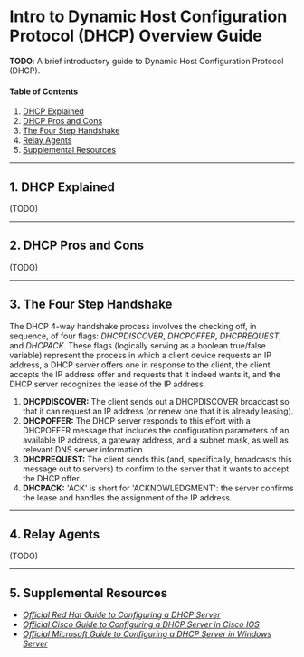 # Intro to Dynamic Host Configuration Protocol (DHCP) Overview Guide

**TODO**: A brief introductory guide to Dynamic Host Configuration Protocol (DHCP).

#### Table of Contents

1. [DHCP Explained](#explained)
2. [DHCP Pros and Cons](#pros)
3. [The Four Step Handshake](#handshake)
4. [Relay Agents](#relay)
5. [Supplemental Resources](#supplemental)

<hr />

## 1. <a name="explained">DHCP Explained</a>

(TODO)

<hr />

## 2. <a name="pros">DHCP Pros and Cons</a>

(TODO)

<hr />

## 3. <a name="handshake">The Four Step Handshake</a>

The DHCP 4-way handshake process involves the checking off, in sequence, of four flags: *DHCPDISCOVER*, *DHCPOFFER*, *DHCPREQUEST*, and *DHCPACK*. These flags (logically serving as a boolean true/false variable) represent the process in which a client device requests an IP address, a DHCP server offers one in response to the client, the client accepts the IP address offer and requests that it indeed wants it, and the DHCP server recognizes the lease of the IP address.

1) **DHCPDISCOVER:** The client sends out a DHCPDISCOVER broadcast so that it can request an IP address (or renew one that it is already leasing).
2) **DHCPOFFER:** The DHCP server responds to this effort with a DHCPOFFER message that includes the configuration parameters of an available IP address, a gateway address, and a subnet mask, as well as relevant DNS server information.
3) **DHCPREQUEST:** The client sends this (and, specifically, broadcasts this message out to servers) to confirm to the server that it wants to accept the DHCP offer.
4) **DHCPACK:** 'ACK' is short for 'ACKNOWLEDGMENT': the server confirms the lease and handles the assignment of the IP address.

<hr />

## 4. <a name="relay">Relay Agents</a>

(TODO)

<hr />

## 5. <a name="supplemental">Supplemental Resources</a>

* *[Official Red Hat Guide to Configuring a DHCP Server](https://docs.redhat.com/en/documentation/red_hat_enterprise_linux/7/html/networking_guide/sec-dhcp-configuring-server)*
* *[Official Cisco Guide to Configuring a DHCP Server in Cisco IOS](https://www.cisco.com/en/US/docs/ios/12_4t/ip_addr/configuration/guide/htdhcpsv.html#wp1084769)*
* *[Official Microsoft Guide to Configuring a DHCP Server in Windows Server](https://learn.microsoft.com/en-us/windows-server/networking/technologies/dhcp/quickstart-install-configure-dhcp-server?tabs=powershell)*
